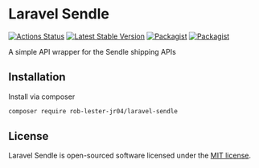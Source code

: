 # Laravel Sendle

[![Actions Status](https://github.com/roblesterjr04/Laravel-Sendle/workflows/Tests/badge.svg)](https://github.com/roblesterjr04/Laravel-Sendle/actions)
[![Latest Stable Version](https://img.shields.io/packagist/v/rob-lester-jr04/laravel-sendle.svg)](https://packagist.org/packages/rob-lester-jr04/laravel-sendle)
[![Packagist](https://img.shields.io/packagist/dm/rob-lester-jr04/laravel-sendle.svg)](https://packagist.org/packages/rob-lester-jr04/laravel-sendle)
[![Packagist](https://img.shields.io/packagist/l/rob-lester-jr04/laravel-sendle.svg)](https://packagist.org/packages/rob-lester-jr04/laravel-sendle)

A simple API wrapper for the Sendle shipping APIs

## Installation

Install via composer

```bash
composer require rob-lester-jr04/laravel-sendle
```

## License

Laravel Sendle is open-sourced software licensed under the [MIT license](LICENSE.md).
